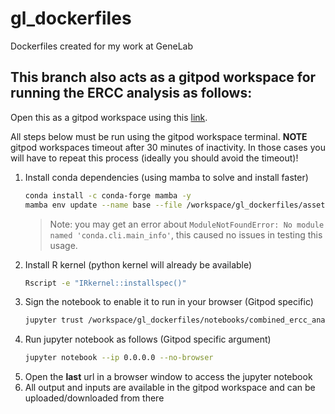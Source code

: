 # gl_dockerfiles
Dockerfiles created for my work at GeneLab

## This branch also acts as a gitpod workspace for running the ERCC analysis as follows:

Open this as a gitpod workspace using this [link](https://gitpod.io/#https://github.com/J-81/gl_dockerfiles/tree/gl_ercc_analysis_v2).

All steps below must be run using the gitpod workspace terminal. 
**NOTE** gitpod workspaces timeout after 30 minutes of inactivity. In those cases you will have to repeat this process (ideally you should avoid the timeout)!

1. Install conda dependencies (using mamba to solve and install faster)
   ``` bash
   conda install -c conda-forge mamba -y
   mamba env update --name base --file /workspace/gl_dockerfiles/assets/conda.yaml
   ```
   > Note: you may get an error about `ModuleNotFoundError: No module named 'conda.cli.main_info'`, this caused no issues in testing this usage.
2. Install R kernel (python kernel will already be available)
   ``` bash
   Rscript -e "IRkernel::installspec()"
   ```
3. Sign the notebook to enable it to run in your browser (Gitpod specific)
    ``` bash
    jupyter trust /workspace/gl_dockerfiles/notebooks/combined_ercc_analysis.ipynb
    ```
4. Run jupyter notebook as follows (Gitpod specific argument)
    ``` bash
    jupyter notebook --ip 0.0.0.0 --no-browser
    ```
5. Open the **last** url in a browser window to access the jupyter notebook
6. All output and inputs are available in the gitpod workspace and can be uploaded/downloaded from there
